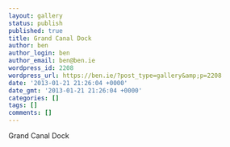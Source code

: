 ```yaml
---
layout: gallery
status: publish
published: true
title: Grand Canal Dock
author: ben
author_login: ben
author_email: ben@ben.ie
wordpress_id: 2208
wordpress_url: https://ben.ie/?post_type=gallery&amp;p=2208
date: '2013-01-21 21:26:04 +0000'
date_gmt: '2013-01-21 21:26:04 +0000'
categories: []
tags: []
comments: []
---
```

<p>Grand Canal Dock</p>
